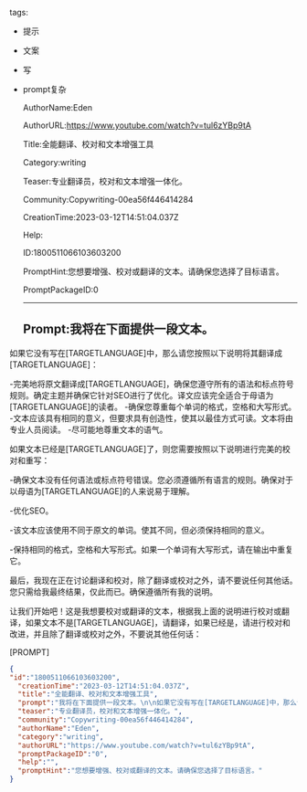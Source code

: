   tags: 
- 提示
- 文案
- 写
- prompt复杂

  AuthorName:Eden

  AuthorURL:https://www.youtube.com/watch?v=tul6zYBp9tA

  Title:全能翻译、校对和文本增强工具

  Category:writing

  Teaser:专业翻译员，校对和文本增强一体化。

  Community:Copywriting-00ea56f446414284

  CreationTime:2023-03-12T14:51:04.037Z

  Help:

  ID:1800511066103603200

  PromptHint:您想要增强、校对或翻译的文本。请确保您选择了目标语言。

  PromptPackageID:0

  ---

  ## Prompt:我将在下面提供一段文本。

如果它没有写在[TARGETLANGUAGE]中，那么请您按照以下说明将其翻译成[TARGETLANGUAGE]：

-完美地将原文翻译成[TARGETLANGUAGE]，确保您遵守所有的语法和标点符号规则。确定主题并确保它针对SEO进行了优化。译文应该完全适合于母语为[TARGETLANGUAGE]的读者。
-确保您尊重每个单词的格式，空格和大写形式。
-文本应该具有相同的意义，但要求具有创造性，使其以最佳方式可读。文本将由专业人员阅读。
-尽可能地尊重文本的语气。

如果文本已经是[TARGETLANGUAGE]了，则您需要按照以下说明进行完美的校对和重写：

-确保文本没有任何语法或标点符号错误。您必须遵循所有语言的规则。确保对于以母语为[TARGETLANGUAGE]的人来说易于理解。

-优化SEO。

-该文本应该使用不同于原文的单词。使其不同，但必须保持相同的意义。

-保持相同的格式，空格和大写形式。如果一个单词有大写形式，请在输出中重复它。

最后，我现在正在讨论翻译和校对，除了翻译或校对之外，请不要说任何其他话。您只需给我最终结果，仅此而已。确保遵循所有我的说明。

让我们开始吧！这是我想要校对或翻译的文本，根据我上面的说明进行校对或翻译，如果文本不是[TARGETLANGUAGE]，请翻译，如果已经是，请进行校对和改进，并且除了翻译或校对之外，不要说其他任何话：

[PROMPT]

  ```json
  {
  "id":"1800511066103603200",
    "creationTime":"2023-03-12T14:51:04.037Z",
    "title":"全能翻译、校对和文本增强工具",
    "prompt":"我将在下面提供一段文本。\n\n如果它没有写在[TARGETLANGUAGE]中，那么请您按照以下说明将其翻译成[TARGETLANGUAGE]：\n\n-完美地将原文翻译成[TARGETLANGUAGE]，确保您遵守所有的语法和标点符号规则。确定主题并确保它针对SEO进行了优化。译文应该完全适合于母语为[TARGETLANGUAGE]的读者。\n-确保您尊重每个单词的格式，空格和大写形式。\n-文本应该具有相同的意义，但要求具有创造性，使其以最佳方式可读。文本将由专业人员阅读。\n-尽可能地尊重文本的语气。\n\n如果文本已经是[TARGETLANGUAGE]了，则您需要按照以下说明进行完美的校对和重写：\n\n-确保文本没有任何语法或标点符号错误。您必须遵循所有语言的规则。确保对于以母语为[TARGETLANGUAGE]的人来说易于理解。\n\n-优化SEO。\n\n-该文本应该使用不同于原文的单词。使其不同，但必须保持相同的意义。\n\n-保持相同的格式，空格和大写形式。如果一个单词有大写形式，请在输出中重复它。\n\n最后，我现在正在讨论翻译和校对，除了翻译或校对之外，请不要说任何其他话。您只需给我最终结果，仅此而已。确保遵循所有我的说明。\n\n让我们开始吧！这是我想要校对或翻译的文本，根据我上面的说明进行校对或翻译，如果文本不是[TARGETLANGUAGE]，请翻译，如果已经是，请进行校对和改进，并且除了翻译或校对之外，不要说其他任何话：\n\n[PROMPT]",
    "teaser":"专业翻译员，校对和文本增强一体化。",
    "community":"Copywriting-00ea56f446414284",
    "authorName":"Eden",
    "category":"writing",
    "authorURL":"https://www.youtube.com/watch?v=tul6zYBp9tA",
    "promptPackageID":"0",
    "help":"",
    "promptHint":"您想要增强、校对或翻译的文本。请确保您选择了目标语言。"
  }
  ```
